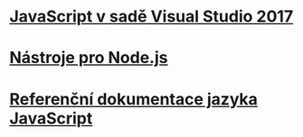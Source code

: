 # [JavaScript v sadě Visual Studio 2017](/visualstudio/javascript/javascript-in-vs-2017)
# [Nástroje pro Node.js](/visualstudio/javascript/tutorial-nodejs)
# [Referenční dokumentace jazyka JavaScript](javascript-language-reference.md)
